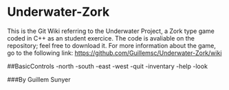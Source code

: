 # Underwater-Zork
This is the Git Wiki referring to the Underwater Project, a Zork type game coded in C++ as an student exercice. The code is avaliable on the repository; feel free to download it. For more information about the game, go to the following link: https://github.com/Guillemsc/Underwater-Zork/wiki

##BasicControls
-north
-south
-east
-west
-quit
-inventary
-help
-look

###By Guillem Sunyer

